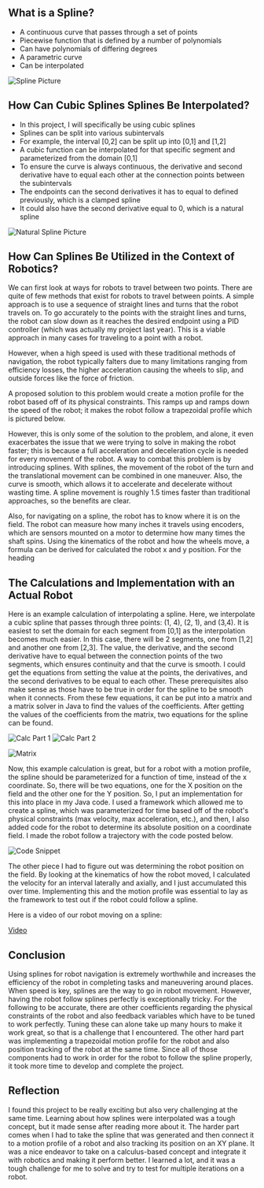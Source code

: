 ## What is a Spline?

* A continuous curve that passes through a set of points
* Piecewise function that is defined by a number of polynomials
* Can have polynomials of differing degrees
* A parametric curve
* Can be interpolated

![Spline Picture](spline.png)

## How Can Cubic Splines Splines Be Interpolated?

* In this project, I will specifically be using cubic splines
* Splines can be split into various subintervals
* For example, the interval [0,2] can be split up into [0,1] and [1,2]
* A cubic function can be interpolated for that specific segment and parameterized from the domain [0,1]
* To ensure the curve is always continuous, the derivative and second derivative have to equal each other at the connection points between the subintervals
* The endpoints can the second derivatives it has to equal to defined previously, which is a clamped spline
* It could also have the second derivative equal to 0, which is a natural spline

![Natural Spline Picture](clamped_spline.png)

## How Can Splines Be Utilized in the Context of Robotics?

We can first look at ways for robots to travel between two points.  There are quite of few methods that exist for robots to travel between points.  A simple approach is to use a sequence of straight lines and turns that the robot travels on.  To go accurately to the points with the straight lines and turns, the robot can slow down as it reaches the desired endpoint using a PID controller (which was actually my project last year).  This is a viable approach in many cases for traveling to a point with a robot.

However, when a high speed is used with these traditional methods of navigation, the robot typically falters due to many limitations ranging from efficiency losses, the higher acceleration causing the wheels to slip, and outside forces like the force of friction.

A proposed solution to this problem would create a motion profile for the robot based off of its physical constraints.  This ramps up and ramps down the speed of the robot; it makes the robot follow a trapezoidal profile which is pictured below.  

However, this is only some of the solution to the problem, and alone, it even exacerbates the issue that we were trying to solve in making the robot faster; this is because a full acceleration and deceleration cycle is needed for every movement of the robot.  A way to combat this problem is by introducing splines.  With splines, the movement of the robot of the turn and the translational movement can be combined in one maneuver.  Also, the curve is smooth, which allows it to accelerate and decelerate without wasting time.  A spline movement is roughly 1.5 times faster than traditional approaches, so the benefits are clear. 

Also, for navigating on a spline, the robot has to know where it is on the field.  The robot can measure how many inches it travels using encoders, which are sensors mounted on a motor to determine how many times the shaft spins.  Using the kinematics of the robot and how the wheels move, a formula can be derived for calculated the robot x and y position.  For the heading


## The Calculations and Implementation with an Actual Robot
Here is an example calculation of interpolating a spline.  Here, we interpolate a cubic spline that passes through three points: (1, 4), (2, 1), and (3,4).  It is easiest to set the domain for each segment from [0,1] as the interpolation becomes much easier.  In this case, there will be 2 segments, one from [1,2] and another one from [2,3].  The value, the derivative, and the second derivative have to equal between the connection points of the two segments, which ensures continuity and that the curve is smooth.  I could get the equations from setting the value at the points, the derivatives, and the second derivatives to be equal to each other.  These prerequisites also make sense as those have to be true in order for the spline to be smooth when it connects.  From these few equations, it can be put into a matrix and a matrix solver in Java to find the values of the coefficients. After getting the values of the coefficients from the matrix, two equations for the spline can be found.

![Calc Part 1](calculation1.jpg)
![Calc Part 2](calculation2.jpg)

![Matrix](matrix.PNG)

Now, this example calculation is great, but for a robot with a motion profile, the spline should be parameterized for a function of time, instead of the x coordinate.  So, there will be two equations, one for the X position on the field and the other one for the Y position.  So, I put an implementation for this into place in my Java code.  I used a framework which allowed me to create a spline, which was parameterized for time based off of the robot's physical constraints (max velocity, max acceleration, etc.), and then, I also added code for the robot to determine its absolute position on a coordinate field.  I made the robot follow a trajectory with the code posted below.

![Code Snippet](trajectory_shot.PNG)

The other piece I had to figure out was determining the robot position on the field.  By looking at the kinematics of how the robot moved, I calculated the velocity for an interval laterally and axially, and I just accumulated this over time.  Implementing this and the motion profile was essential to lay as the framework to test out if the robot could follow a spline.

Here is a video of our robot moving on a spline:

[Video](https://psdev1.github.io/splines/cubic_splines.mp4)

## Conclusion
Using splines for robot navigation is extremely worthwhile and increases the efficiency of the robot in completing tasks and maneuvering around places.  When speed is key, splines are the way to go in robot movement.  However, having the robot follow splines perfectly is exceptionally tricky.  For the following to be accurate, there are other coefficients regarding the physical constraints of the robot and also feedback variables which have to be tuned to work perfectly.  Tuning these can alone take up many hours to make it work great, so that is a challenge that I encountered.  The other hard part was implementing a trapezoidal motion profile for the robot and also position tracking of the robot at the same time.  Since all of those components had to work in order for the robot to follow the spline properly, it took more time to develop and complete the project.  

## Reflection
I found this project to be really exciting but also very challenging at the same time.  Learning about how splines were interpolated was a tough concept, but it made sense after reading more about it.  The harder part comes when I had to take the spline that was generated and then connect it to a motion profile of a robot and also tracking its position on an XY plane.  It was a nice endeavor to take on a calculus-based concept and integrate it with robotics and making it perform better.  I learned a lot, and it was a tough challenge for me to solve and try to test for multiple iterations on a robot.
